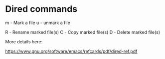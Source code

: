 # Dired commands

m - Mark a file
u - unmark a file

R - Rename marked file(s)
C - Copy marked file(s)
D - Delete marked file(s)




More details here:

https://www.gnu.org/software/emacs/refcards/pdf/dired-ref.pdf


